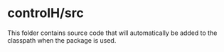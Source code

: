# controlH/src

This folder contains source code that will automatically be added to the classpath when
the package is used.
